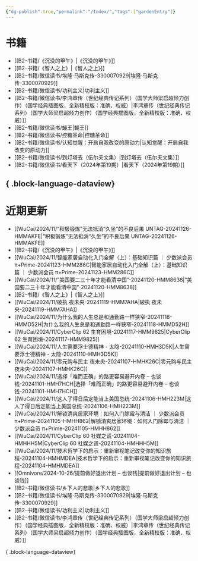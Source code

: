 ```yaml
---
{"dg-publish":true,"permalink":"/Index/","tags":["gardenEntry"]}
---
```



# 书籍

- [[B2-书籍/《沉没的甲午》\|《沉没的甲午》]]
- [[B2-书籍/《智人之上》\|《智人之上》]]
- [[B2-书籍/微信读书/埃隆·马斯克传-3300070929\|埃隆·马斯克传-3300070929]]
- [[B2-书籍/微信读书/功利主义\|功利主义]]
- [[B2-书籍/微信读书/李鸿章传（世纪经典传记系列）（国学大师梁启超倾力创作）（国学经典插图版，全新精校版：准确、权威）\|李鸿章传（世纪经典传记系列）（国学大师梁启超倾力创作）（国学经典插图版，全新精校版：准确、权威）]]
- [[B2-书籍/微信读书/蝇王\|蝇王]]
- [[B2-书籍/微信读书/控糖革命\|控糖革命]]
- [[B2-书籍/微信读书/认知觉醒：开启自我改变的原动力\|认知觉醒：开启自我改变的原动力]]
- [[B2-书籍/微信读书/到灯塔去（伍尔夫文集）\|到灯塔去（伍尔夫文集）]]
- [[B2-书籍/微信读书/看天下（2024年第19期）\|看天下（2024年第19期）]]

{ .block-language-dataview}
---

# 近期更新

- [[WuCai/2024/11/“积极锻炼”无法抵消“久坐”的不良后果  UNTAG-20241126-HMMAKFE\|“积极锻炼”无法抵消“久坐”的不良后果  UNTAG-20241126-HMMAKFE]]
- [[B2-书籍/《沉没的甲午》\|《沉没的甲午》]]
- [[WuCai/2024/11/智能家居自动化入门全解（上）：基础知识篇 ｜ 少数派会员 π+Prime-20241123-HMM286C\|智能家居自动化入门全解（上）：基础知识篇 ｜ 少数派会员 π+Prime-20241123-HMM286C]]
- [[WuCai/2024/11/“美国要二三十年才能看清中国”-20241120-HMM8638\|“美国要二三十年才能看清中国”-20241120-HMM8638]]
- [[B2-书籍/《智人之上》\|《智人之上》]]
- [[WuCai/2024/11/破执  夜未央-20241119-HMM7AHA\|破执  夜未央-20241119-HMM7AHA]]
- [[WuCai/2024/11/为什么我的人生总是和通勤路一样狭窄-20241118-HMMD52H\|为什么我的人生总是和通勤路一样狭窄-20241118-HMMD52H]]
- [[WuCai/2024/11/CyberClip 62 生育困境-20241117-HMM9825\|CyberClip 62 生育困境-20241117-HMM9825]]
- [[WuCai/2024/11/人生需要浮士德精神 - 太隐-20241110-HMH3D5K\|人生需要浮士德精神 - 太隐-20241110-HMH3D5K]]
- [[WuCai/2024/11/零元购与民主  夜未央-20241107-HMHK26C\|零元购与民主  夜未央-20241107-HMHK26C]]
- [[WuCai/2024/11/选择「难而正确」的路更容易避开内卷 – 也谈钱-20241101-HMH7HCH\|选择「难而正确」的路更容易避开内卷 – 也谈钱-20241101-HMH7HCH]]
- [[WuCai/2024/11/这人了得日后定能当上美国总统-20241106-HMH223M\|这人了得日后定能当上美国总统-20241106-HMH223M]]
- [[WuCai/2024/11/解锁清爽居家环境：如何入门除霉与清洁 ｜ 少数派会员 π+Prime-20241105-HMHH862\|解锁清爽居家环境：如何入门除霉与清洁 ｜ 少数派会员 π+Prime-20241105-HMHH862]]
- [[WuCai/2024/11/CyberClip 60 社媒之谎-20241104-HMHHH5M\|CyberClip 60 社媒之谎-20241104-HMHHH5M]]
- [[WuCai/2024/11/技术哲学下的启示：重新审视笔记改变你的知识旅程-20241104-HMHMDEA\|技术哲学下的启示：重新审视笔记改变你的知识旅程-20241104-HMHMDEA]]
- [[Omnivore/2024-10-26/提前做好退出计划 – 也谈钱\|提前做好退出计划 – 也谈钱]]
- [[B2-书籍/微信读书/乡下人的悲歌\|乡下人的悲歌]]
- [[B2-书籍/微信读书/埃隆·马斯克传-3300070929\|埃隆·马斯克传-3300070929]]
- [[B2-书籍/微信读书/功利主义\|功利主义]]
- [[B2-书籍/微信读书/李鸿章传（世纪经典传记系列）（国学大师梁启超倾力创作）（国学经典插图版，全新精校版：准确、权威）\|李鸿章传（世纪经典传记系列）（国学大师梁启超倾力创作）（国学经典插图版，全新精校版：准确、权威）]]

{ .block-language-dataview}
